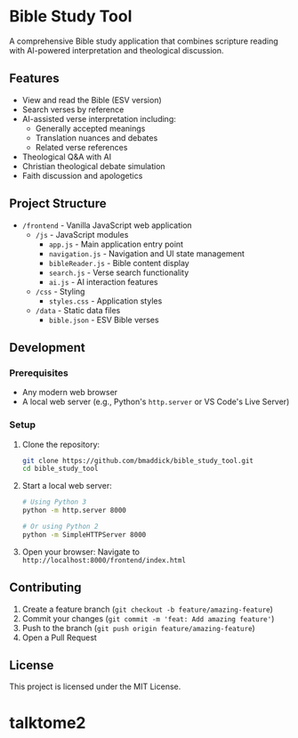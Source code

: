 # Bible Study Tool

A comprehensive Bible study application that combines scripture reading with AI-powered interpretation and theological discussion.

## Features

- View and read the Bible (ESV version)
- Search verses by reference
- AI-assisted verse interpretation including:
  - Generally accepted meanings
  - Translation nuances and debates
  - Related verse references
- Theological Q&A with AI
- Christian theological debate simulation
- Faith discussion and apologetics

## Project Structure

- `/frontend` - Vanilla JavaScript web application
  - `/js` - JavaScript modules
    - `app.js` - Main application entry point
    - `navigation.js` - Navigation and UI state management
    - `bibleReader.js` - Bible content display
    - `search.js` - Verse search functionality
    - `ai.js` - AI interaction features
  - `/css` - Styling
    - `styles.css` - Application styles
  - `/data` - Static data files
    - `bible.json` - ESV Bible verses

## Development

### Prerequisites

- Any modern web browser
- A local web server (e.g., Python's `http.server` or VS Code's Live Server)

### Setup

1. Clone the repository:
   ```bash
   git clone https://github.com/bmaddick/bible_study_tool.git
   cd bible_study_tool
   ```

2. Start a local web server:
   ```bash
   # Using Python 3
   python -m http.server 8000

   # Or using Python 2
   python -m SimpleHTTPServer 8000
   ```

3. Open your browser:
   Navigate to `http://localhost:8000/frontend/index.html`

## Contributing

1. Create a feature branch (`git checkout -b feature/amazing-feature`)
2. Commit your changes (`git commit -m 'feat: Add amazing feature'`)
3. Push to the branch (`git push origin feature/amazing-feature`)
4. Open a Pull Request

## License

This project is licensed under the MIT License.
# talktome2
